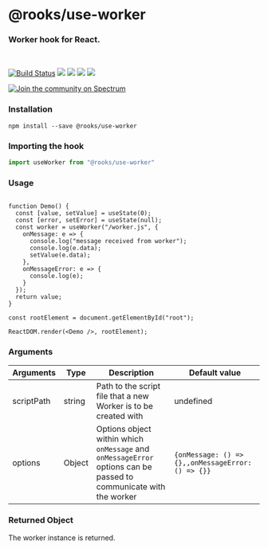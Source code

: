 # @rooks/use-worker

### Worker hook for React.
<br/>

[![Build Status](https://travis-ci.org/imbhargav5/rooks.svg?branch=master)](https://travis-ci.org/imbhargav5/rooks) ![](https://img.shields.io/npm/v/@rooks/use-worker/latest.svg) ![](https://img.shields.io/npm/l/@rooks/use-worker.svg) ![](https://img.shields.io/bundlephobia/min/@rooks/use-worker.svg) ![](https://img.shields.io/david/imbhargav5/rooks.svg?path=packages%2Fworker)

<a href="https://spectrum.chat/rooks"><img src="https://withspectrum.github.io/badge/badge.svg" alt="Join the community on Spectrum"/></a>

### Installation

```
npm install --save @rooks/use-worker
```

### Importing the hook

```javascript
import useWorker from "@rooks/use-worker"
```

### Usage
```react

function Demo() {
  const [value, setValue] = useState(0);
  const [error, setError] = useState(null);
  const worker = useWorker("/worker.js", {
    onMessage: e => {
      console.log("message received from worker");
      console.log(e.data);
      setValue(e.data);
    },
    onMessageError: e => {
      console.log(e);
    }
  });
  return value;
}

const rootElement = document.getElementById("root");

ReactDOM.render(<Demo />, rootElement);
```

### Arguments

| Arguments  | Type   | Description                                                                                                       | Default value                                     |
| ---------- | ------ | ----------------------------------------------------------------------------------------------------------------- | ------------------------------------------------- |
| scriptPath | string | Path to the script file that a new Worker is to be created with                                                   | undefined                                         |
| options    | Object | Options object within which `onMessage` and `onMessageError` options can be passed to communicate with the worker | `{onMessage: () => {},,onMessageError: () => {}}` |

### Returned Object

The worker instance is returned.
